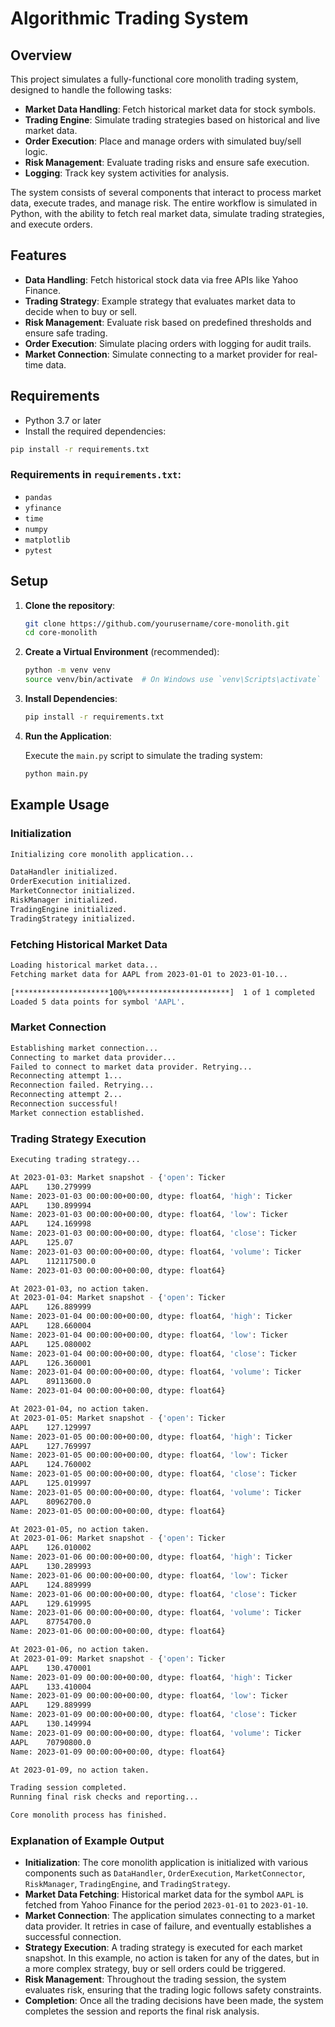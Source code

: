 # Algorithmic Trading System

## Overview

This project simulates a fully-functional core monolith trading system, designed to handle the following tasks:
- **Market Data Handling**: Fetch historical market data for stock symbols.
- **Trading Engine**: Simulate trading strategies based on historical and live market data.
- **Order Execution**: Place and manage orders with simulated buy/sell logic.
- **Risk Management**: Evaluate trading risks and ensure safe execution.
- **Logging**: Track key system activities for analysis.

The system consists of several components that interact to process market data, execute trades, and manage risk. The entire workflow is simulated in Python, with the ability to fetch real market data, simulate trading strategies, and execute orders.

## Features
- **Data Handling**: Fetch historical stock data via free APIs like Yahoo Finance.
- **Trading Strategy**: Example strategy that evaluates market data to decide when to buy or sell.
- **Risk Management**: Evaluate risk based on predefined thresholds and ensure safe trading.
- **Order Execution**: Simulate placing orders with logging for audit trails.
- **Market Connection**: Simulate connecting to a market provider for real-time data.

## Requirements

- Python 3.7 or later
- Install the required dependencies:

```bash
pip install -r requirements.txt
```

### Requirements in `requirements.txt`:
- `pandas`
- `yfinance`
- `time`
- `numpy`
- `matplotlib`
- `pytest`

## Setup

1. **Clone the repository**:

   ```bash
   git clone https://github.com/yourusername/core-monolith.git
   cd core-monolith
   ```

2. **Create a Virtual Environment** (recommended):

   ```bash
   python -m venv venv
   source venv/bin/activate  # On Windows use `venv\Scripts\activate`
   ```

3. **Install Dependencies**:

   ```bash
   pip install -r requirements.txt
   ```

4. **Run the Application**:

   Execute the `main.py` script to simulate the trading system:

   ```bash
   python main.py
   ```

## Example Usage

### Initialization

```bash
Initializing core monolith application...

DataHandler initialized.
OrderExecution initialized.
MarketConnector initialized.
RiskManager initialized.
TradingEngine initialized.
TradingStrategy initialized.
```

### Fetching Historical Market Data

```bash
Loading historical market data...
Fetching market data for AAPL from 2023-01-01 to 2023-01-10...

[*********************100%***********************]  1 of 1 completed
Loaded 5 data points for symbol 'AAPL'.
```

### Market Connection

```bash
Establishing market connection...
Connecting to market data provider...
Failed to connect to market data provider. Retrying...
Reconnecting attempt 1...
Reconnection failed. Retrying...
Reconnecting attempt 2...
Reconnection successful!
Market connection established.
```

### Trading Strategy Execution

```bash
Executing trading strategy...

At 2023-01-03: Market snapshot - {'open': Ticker
AAPL    130.279999
Name: 2023-01-03 00:00:00+00:00, dtype: float64, 'high': Ticker
AAPL    130.899994
Name: 2023-01-03 00:00:00+00:00, dtype: float64, 'low': Ticker
AAPL    124.169998
Name: 2023-01-03 00:00:00+00:00, dtype: float64, 'close': Ticker
AAPL    125.07
Name: 2023-01-03 00:00:00+00:00, dtype: float64, 'volume': Ticker
AAPL    112117500.0
Name: 2023-01-03 00:00:00+00:00, dtype: float64}

At 2023-01-03, no action taken.
At 2023-01-04: Market snapshot - {'open': Ticker
AAPL    126.889999
Name: 2023-01-04 00:00:00+00:00, dtype: float64, 'high': Ticker
AAPL    128.660004
Name: 2023-01-04 00:00:00+00:00, dtype: float64, 'low': Ticker
AAPL    125.080002
Name: 2023-01-04 00:00:00+00:00, dtype: float64, 'close': Ticker
AAPL    126.360001
Name: 2023-01-04 00:00:00+00:00, dtype: float64, 'volume': Ticker
AAPL    89113600.0
Name: 2023-01-04 00:00:00+00:00, dtype: float64}

At 2023-01-04, no action taken.
At 2023-01-05: Market snapshot - {'open': Ticker
AAPL    127.129997
Name: 2023-01-05 00:00:00+00:00, dtype: float64, 'high': Ticker
AAPL    127.769997
Name: 2023-01-05 00:00:00+00:00, dtype: float64, 'low': Ticker
AAPL    124.760002
Name: 2023-01-05 00:00:00+00:00, dtype: float64, 'close': Ticker
AAPL    125.019997
Name: 2023-01-05 00:00:00+00:00, dtype: float64, 'volume': Ticker
AAPL    80962700.0
Name: 2023-01-05 00:00:00+00:00, dtype: float64}

At 2023-01-05, no action taken.
At 2023-01-06: Market snapshot - {'open': Ticker
AAPL    126.010002
Name: 2023-01-06 00:00:00+00:00, dtype: float64, 'high': Ticker
AAPL    130.289993
Name: 2023-01-06 00:00:00+00:00, dtype: float64, 'low': Ticker
AAPL    124.889999
Name: 2023-01-06 00:00:00+00:00, dtype: float64, 'close': Ticker
AAPL    129.619995
Name: 2023-01-06 00:00:00+00:00, dtype: float64, 'volume': Ticker
AAPL    87754700.0
Name: 2023-01-06 00:00:00+00:00, dtype: float64}

At 2023-01-06, no action taken.
At 2023-01-09: Market snapshot - {'open': Ticker
AAPL    130.470001
Name: 2023-01-09 00:00:00+00:00, dtype: float64, 'high': Ticker
AAPL    133.410004
Name: 2023-01-09 00:00:00+00:00, dtype: float64, 'low': Ticker
AAPL    129.889999
Name: 2023-01-09 00:00:00+00:00, dtype: float64, 'close': Ticker
AAPL    130.149994
Name: 2023-01-09 00:00:00+00:00, dtype: float64, 'volume': Ticker
AAPL    70790800.0
Name: 2023-01-09 00:00:00+00:00, dtype: float64}

At 2023-01-09, no action taken.

Trading session completed.
Running final risk checks and reporting...

Core monolith process has finished.
```

### Explanation of Example Output
- **Initialization**: The core monolith application is initialized with various components such as `DataHandler`, `OrderExecution`, `MarketConnector`, `RiskManager`, `TradingEngine`, and `TradingStrategy`.
- **Market Data Fetching**: Historical market data for the symbol `AAPL` is fetched from Yahoo Finance for the period `2023-01-01` to `2023-01-10`.
- **Market Connection**: The application simulates connecting to a market data provider. It retries in case of failure, and eventually establishes a successful connection.
- **Strategy Execution**: A trading strategy is executed for each market snapshot. In this example, no action is taken for any of the dates, but in a more complex strategy, buy or sell orders could be triggered.
- **Risk Management**: Throughout the trading session, the system evaluates risk, ensuring that the trading logic follows safety constraints.
- **Completion**: Once all the trading decisions have been made, the system completes the session and reports the final risk analysis.
